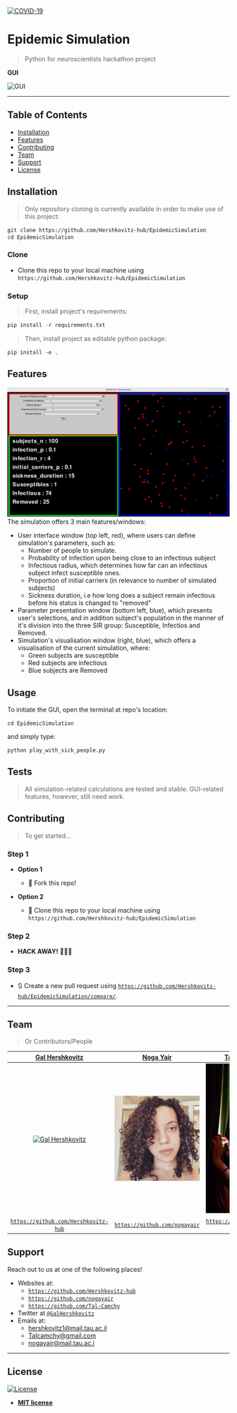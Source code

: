 <a href="https://il.usembassy.gov/slide/covid-19-information/"><img src="https://d2v9ipibika81v.cloudfront.net/uploads/sites/33/coronavirus-1140x440-1-1140x440-1-1140x440.jpg" title="COVID-19" alt="COVID-19"></a>

<!-- [![FVCproductions](https://d2v9ipibika81v.cloudfront.net/uploads/sites/33/coronavirus-1140x440-1-1140x440-1-1140x440.jpg)](https://il.usembassy.gov/slide/covid-19-information/) -->

# Epidemic Simulation

> Python for neuroscientists hackathon project

**GUI**

![GUI](supp/images/GUI_example.gif)

---

## Table of Contents

- [Installation](#installation)
- [Features](#features)
- [Contributing](#contributing)
- [Team](#team)
- [Support](#support)
- [License](#license)

## Installation

> Only repository cloning is currently available in order to make use of this project:

```
git clone https://github.com/Hershkovitz-hub/EpidemicSimulation
cd EpidemicSimulation
```

### Clone

- Clone this repo to your local machine using `https://github.com/Hershkovitz-hub/EpidemicSimulation`

### Setup

> First, install project's requirements:

```python
pip install -r requirements.txt
```

> Then, install project as editable python package:

```
pip install -e .
```

## Features

![features](supp/images/features_example.png)
The simulation offers 3 main features/windows:

- User interface window (top left, red), where users can define simulation's parameters, such as:
  - Number of people to simulate.
  - Probability of infection upon being close to an infectious subject
  - Infectious radius, which determines how far can an infectious subject infect susceptible ones.
  - Proportion of initial carriers (in relevance to number of simulated subjects)
  - Sickness duration, i.e how long does a subject remain infectious before his status is changed to "removed"
- Parameter presentation window (bottom left, blue), which presents user's selections, and in addition subject's population in the manner of it's division into the three SIR group: Susceptible, Infectios and Removed.
- Simulation's visualisation window (right, blue), which offers a visualisation of the current simulation, where:
  - Green subjects are susceptible
  - Red subjects are infectious
  - Blue subjects are Removed

## Usage

To initiate the GUI, open the terminal at repo's location:

```
cd EpidemicSimulation
```

and simply type:

```
python play_with_sick_people.py
```

## Tests

> All simulation-related calculations are tested and stable. GUI-related features, however, still need work.

## Contributing

> To get started...

### Step 1

- **Option 1**

  - 🍴 Fork this repo!

- **Option 2**
  - 👯 Clone this repo to your local machine using `https://github.com/Hershkovitz-hub/EpidemicSimulation`

### Step 2

- **HACK AWAY!** 🔨🔨🔨

### Step 3

- 🔃 Create a new pull request using <a href="https://github.com/Hershkovitz-hub/EpidemicSimulation/compare/" target="_blank">`https://github.com/Hershkovitz-hub/EpidemicSimulation/compare/`</a>.

---

## Team

> Or Contributors/People

|                                       <a href="https://github.com/Hershkovitz-hub" target="_blank">**Gal Hershkovitz**</a>                                       |         <a href="https://github.com/nogayair" target="_blank">**Noga Yair**</a>         |         <a href="https://github.com/Tal-Camchy" target="_blank">**Tal Camchy**</a>          |
| :--------------------------------------------------------------------------------------------------------------------------------------------------------------: | :-------------------------------------------------------------------------------------: | :-----------------------------------------------------------------------------------------: |
| [![Gal Hershkovitz](https://avatars0.githubusercontent.com/u/52285382?s=460&u=de3ddd2cbb62de1e303d6c2562fec30180e8ca12&v=4)](https://github.com/Hershkovitz-hub) |           [![Noga Yair](supp/images/noga.jpeg)](https://github.com/nogayair)            |            [![Tal Canmchy](supp/images/tal.jpeg)](https://github.com/Tal-Camchy)            |
|                              <a href="https://github.com/Hershkovitz-hub" target="_blank">`https://github.com/Hershkovitz-hub`</a>                               | <a href="https://github.com/nogayair" target="_blank">`https://github.com/nogayair`</a> | <a href="https://github.com/Tal-Camchy" target="_blank">`https://github.com/Tal-Camchy`</a> |

## Support

Reach out to us at one of the following places!

- Websites at:
  - <a href="https://github.com/Hershkovitz-hub" target="_blank">`https://github.com/Hershkovitz-hub`</a>
  - <a href="https://github.com/nogayair" target="_blank">`https://github.com/nogayair`</a>
  - <a href="https://github.com/Tal-Camchy" target="_blank">`https://github.com/Tal-Camchy`</a>
- Twitter at <a href="https://twitter.com/GalHershkovitz" target="_blank">`@GalHershkovitz`</a>
- Emails at:
  - <hershkovitz1@mail.tau.ac.il>
  - <Talcamchy@gmail.com>
  - <nogayair@mail.tau.ac.i>

---

## License

[![License](http://img.shields.io/:license-mit-blue.svg?style=flat-square)](http://badges.mit-license.org)

- **[MIT license](LICENSE)**
